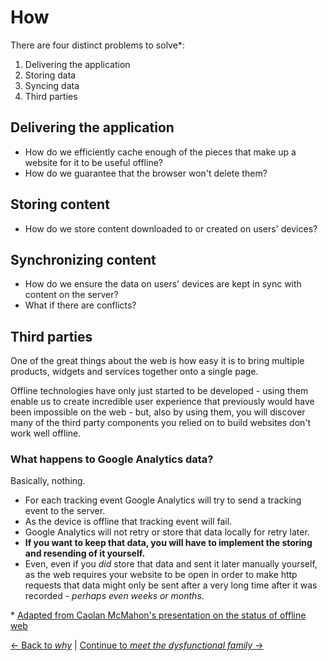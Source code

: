 # How

There are four distinct problems to solve*:

1. Delivering the application
2. Storing data
3. Syncing data
4. Third parties

## Delivering the application

- How do we efficiently cache  enough of the pieces that make up a website for it to be useful offline?
- How do we guarantee that the browser won't delete them?

## Storing content

- How do we store content downloaded to or created on users' devices?

## Synchronizing content

- How do we ensure the data on users' devices are kept in sync with content on the server?
- What if there are conflicts?

## Third parties

One of the great things about the web is how easy it is to bring multiple products, widgets and services together onto a single page.

Offline technologies have only just started to be developed - using them enable us to create incredible user experience that previously would have been impossible on the web - but, also by using them, you will discover many of the third party components you relied on to build websites don't work well offline.

### What happens to Google Analytics data?

Basically, nothing.

- For each tracking event Google Analytics will try to send a tracking event to the server.
- As the device is offline that tracking event will fail.
- Google Analytics will not retry or store that data locally for retry later.
- **If you want to keep that data, you will have to implement the storing and resending of it yourself.**
- Even, even if you _did_ store that data and sent it later manually yourself, as the web requires your website to be open in order to make http requests that data might only be sent after a very long time after it was recorded - _perhaps even weeks or months_.

\* [Adapted from Caolan McMahon's presentation on the status of offline web](http://www.infoq.com/presentations/status-web-offline)

[← Back to *why*](./why.md) | [Continue to *meet the dysfunctional family* →](./dysfunctional-family.md)
